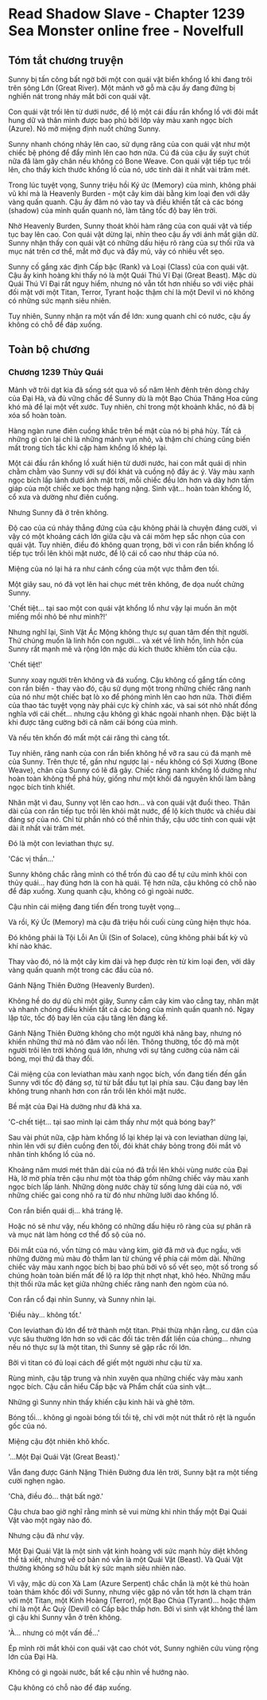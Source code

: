 # Read Shadow Slave - Chapter 1239 Sea Monster online free - Novelfull

## Tóm tắt chương truyện

Sunny bị tấn công bất ngờ bởi một con quái vật biển khổng lồ khi đang trôi trên sông Lớn (Great River). Một mảnh vỡ gỗ mà cậu ấy đang đứng bị nghiền nát trong nháy mắt bởi con quái vật.

Con quái vật trồi lên từ dưới nước, để lộ một cái đầu rắn khổng lồ với đôi mắt hung dữ và thân mình được bao phủ bởi lớp vảy màu xanh ngọc bích (Azure). Nó mở miệng định nuốt chửng Sunny.

Sunny nhanh chóng nhảy lên cao, sử dụng răng của con quái vật như một chiếc bệ phóng để đẩy mình lên cao hơn nữa. Cú đá của cậu ấy suýt chút nữa đã làm gãy chân nếu không có Bone Weave. Con quái vật tiếp tục trồi lên, cho thấy kích thước khổng lồ của nó, ước tính dài ít nhất vài trăm mét.

Trong lúc tuyệt vọng, Sunny triệu hồi Ký ức (Memory) của mình, không phải vũ khí mà là Heavenly Burden - một cây kim dài bằng kim loại đen với dây vàng quấn quanh. Cậu ấy đâm nó vào tay và điều khiển tất cả các bóng (shadow) của mình quấn quanh nó, làm tăng tốc độ bay lên trời.

Nhờ Heavenly Burden, Sunny thoát khỏi hàm răng của con quái vật và tiếp tục bay lên cao. Con quái vật dừng lại, nhìn theo cậu ấy với ánh mắt giận dữ. Sunny nhận thấy con quái vật có những dấu hiệu rõ ràng của sự thối rữa và mục nát trên cơ thể, mắt mờ đục và đầy mủ, vảy có nhiều vết sẹo.

Sunny cố gắng xác định Cấp bậc (Rank) và Loại (Class) của con quái vật. Cậu ấy kinh hoàng khi thấy nó là một Quái Thú Vĩ Đại (Great Beast). Mặc dù Quái Thú Vĩ Đại rất nguy hiểm, nhưng nó vẫn tốt hơn nhiều so với việc phải đối mặt với một Titan, Terror, Tyrant hoặc thậm chí là một Devil vì nó không có những sức mạnh siêu nhiên.

Tuy nhiên, Sunny nhận ra một vấn đề lớn: xung quanh chỉ có nước, cậu ấy không có chỗ để đáp xuống.

## Toàn bộ chương

### Chương 1239 Thủy Quái

Mảnh vỡ trôi dạt kia đã sống sót qua vô số năm lênh đênh trên dòng chảy của Đại Hà, và đủ vững chắc để Sunny dù là một Bạo Chúa Thăng Hoa cũng khó mà để lại một vết xước. Tuy nhiên, chỉ trong một khoảnh khắc, nó đã bị xóa sổ hoàn toàn.

Hàng ngàn rune điên cuồng khắc trên bề mặt của nó bị phá hủy. Tất cả những gì còn lại chỉ là những mảnh vụn nhỏ, và thậm chí chúng cũng biến mất trong tích tắc khi cặp hàm khổng lồ khép lại.

Một cái đầu rắn khổng lồ xuất hiện từ dưới nước, hai con mắt quái dị nhìn chằm chằm vào Sunny với sự đói khát và cuồng nộ đầy ác ý. Vảy màu xanh ngọc bích lấp lánh dưới ánh mặt trời, mỗi chiếc đều lớn hơn và dày hơn tấm giáp của một chiếc xe bọc thép hạng nặng. Sinh vật... hoàn toàn khổng lồ, cổ xưa và dường như điên cuồng.

Nhưng Sunny đã ở trên không.

Độ cao của cú nhảy thẳng đứng của cậu không phải là chuyện đáng cười, vì vậy có một khoảng cách lớn giữa cậu và cái mõm hẹp sắc nhọn của con quái vật. Tuy nhiên, điều đó không quan trọng, bởi vì con rắn biển khổng lồ tiếp tục trồi lên khỏi mặt nước, để lộ cái cổ cao như tháp của nó.

Miệng của nó lại há ra như cánh cổng của một vực thẳm đen tối.

Một giây sau, nó đã vọt lên hai chục mét trên không, đe dọa nuốt chửng Sunny.

'Chết tiệt... tại sao một con quái vật khổng lồ như vậy lại muốn ăn một miếng mồi nhỏ bé như mình?!'

Nhưng nghĩ lại, Sinh Vật Ác Mộng không thực sự quan tâm đến thịt người. Thứ chúng muốn là linh hồn con người... và xét về linh hồn, linh hồn của Sunny rất mạnh mẽ và rộng lớn mặc dù kích thước khiêm tốn của cậu.

'Chết tiệt!'

Sunny xoay người trên không và đá xuống. Cậu không cố gắng tấn công con rắn biển - thay vào đó, cậu sử dụng một trong những chiếc răng nanh của nó như một chiếc bạt lò xo để phóng mình lên cao hơn nữa. Thời điểm của thao tác tuyệt vọng này phải cực kỳ chính xác, và sai sót nhỏ nhất đồng nghĩa với cái chết... nhưng cậu không gì khác ngoài nhanh nhẹn. Đặc biệt là khi được tăng cường bởi cả năm cái bóng của mình.

Và nếu tên khốn đó mất một cái răng thì càng tốt.

Tuy nhiên, răng nanh của con rắn biển không hề vỡ ra sau cú đá mạnh mẽ của Sunny. Trên thực tế, gần như ngược lại - nếu không có Sợi Xương (Bone Weave), chân của Sunny có lẽ đã gãy. Chiếc răng nanh khổng lồ dường như hoàn toàn không thể phá hủy, giống như một khối đá nguyên khối làm bằng ngọc bích tinh khiết.

Nhăn mặt vì đau, Sunny vọt lên cao hơn... và con quái vật đuổi theo. Thân dài của con rắn tiếp tục trồi lên khỏi mặt nước, để lộ kích thước và chiều dài đáng sợ của nó. Chỉ từ phần nhỏ có thể nhìn thấy, cậu ước tính con quái vật dài ít nhất vài trăm mét.

Đó là một con leviathan thực sự.

'Các vị thần...'

Sunny không chắc rằng mình có thể trốn đủ cao để tự cứu mình khỏi con thủy quái... hay đúng hơn là con hà quái. Tệ hơn nữa, cậu không có chỗ nào để đáp xuống. Xung quanh cậu, không có gì ngoài nước.

Cậu nhìn cái miệng đang tiến đến trong tuyệt vọng...

Và rồi, Ký Ức (Memory) mà cậu đã triệu hồi cuối cùng cũng hiện thực hóa.

Đó không phải là Tội Lỗi An Ủi (Sin of Solace), cũng không phải bất kỳ vũ khí nào khác.

Thay vào đó, nó là một cây kim dài và hẹp được rèn từ kim loại đen, với dây vàng quấn quanh một trong các đầu của nó.

Gánh Nặng Thiên Đường (Heavenly Burden).

Không hề do dự dù chỉ một giây, Sunny cắm cây kim vào cẳng tay, nhăn mặt và nhanh chóng điều khiển tất cả các bóng của mình quấn quanh nó. Ngay lập tức, tốc độ bay lên của cậu tăng lên đáng kể.

Gánh Nặng Thiên Đường không cho một người khả năng bay, nhưng nó khiến những thứ mà nó đâm vào nổi lên. Thông thường, tốc độ mà một người trôi lên trời không quá lớn, nhưng với sự tăng cường của năm cái bóng, mọi thứ đã thay đổi.

Cái miệng của con leviathan màu xanh ngọc bích, vốn đang tiến đến gần Sunny với tốc độ đáng sợ, từ từ bắt đầu tụt lại phía sau. Cậu đang bay lên không trung nhanh hơn con rắn trồi lên khỏi mặt nước.

Bề mặt của Đại Hà dường như đã khá xa.

'C-chết tiệt... tại sao mình lại cảm thấy như một quả bóng bay?'

Sau vài phút nữa, cặp hàm khổng lồ lại khép lại và con leviathan dừng lại, nhìn lên với sự điên cuồng đen tối, đói khát cháy bỏng trong đôi mắt vô nhân tính khổng lồ của nó.

Khoảng năm mươi mét thân dài của nó đã trồi lên khỏi vùng nước của Đại Hà, lờ mờ phía trên cậu như một tòa tháp gồm những chiếc vảy màu xanh ngọc bích lấp lánh. Những dòng nước chảy từ sống lưng dài của nó, với những chiếc gai cong nhô ra từ đó như những lưỡi dao khổng lồ.

Con rắn biển quái dị... khá tráng lệ.

Hoặc nó sẽ như vậy, nếu không có những dấu hiệu rõ ràng của sự phân rã và mục nát làm hỏng cơ thể đồ sộ của nó.

Đôi mắt của nó, vốn từng có màu vàng kim, giờ đã mờ và đục ngầu, với những đường mủ màu đỏ thẫm lan từ chúng về phía cái mõm dài. Những chiếc vảy màu xanh ngọc bích bị bao phủ bởi vô số vết sẹo, một số trong số chúng hoàn toàn biến mất để lộ ra lớp thịt nhợt nhạt, khô héo. Những mẩu thịt thối rữa mắc kẹt giữa những chiếc răng nanh đen ngòm của nó.

Con rắn cổ đại nhìn Sunny, và Sunny nhìn lại.

'Điều này... không tốt.'

Con leviathan đủ lớn để trở thành một titan. Phải thừa nhận rằng, cư dân của vực sâu thường lớn hơn so với các đối tác trên đất liền của chúng... nhưng nếu nó thực sự là một titan, thì Sunny sẽ gặp rắc rối lớn.

Bởi vì titan có đủ loại cách để giết một người như cậu từ xa.

Rùng mình, cậu tập trung và nhìn xuyên qua những chiếc vảy màu xanh ngọc bích. Cậu cần hiểu Cấp bậc và Phẩm chất của sinh vật...

Những gì Sunny nhìn thấy khiến cậu kinh hãi và ghê tởm.

Bóng tối... không gì ngoài bóng tối tồi tệ, chỉ với một nút thắt rõ rệt là nguồn gốc của nó.

Miệng cậu đột nhiên khô khốc.

'...Một Đại Quái Vật (Great Beast).'

Vẫn đang được Gánh Nặng Thiên Đường đưa lên trời, Sunny bật ra một tiếng cười nghẹn ngào.

'Chà, điều đó... thật bất ngờ.'

Cậu chưa bao giờ nghĩ rằng mình sẽ vui mừng khi nhìn thấy một Đại Quái Vật vào một ngày nào đó.

Nhưng cậu đã như vậy.

Một Đại Quái Vật là một sinh vật kinh hoàng với sức mạnh hủy diệt không thể tả xiết, nhưng về cơ bản nó vẫn là một Quái Vật (Beast). Và Quái Vật thường không sở hữu bất kỳ sức mạnh siêu nhiên nào.

Vì vậy, mặc dù con Xà Lam (Azure Serpent) chắc chắn là một kẻ thù hoàn toàn thảm khốc đối với Sunny, nhưng việc gặp nó vẫn tốt hơn là chạm trán với một Titan, một Kinh Hoàng (Terror), một Bạo Chúa (Tyrant)... hoặc thậm chí là một Ác Quỷ (Devil) có Cấp bậc thấp hơn. Bởi vì sinh vật không thể làm gì cậu khi Sunny vẫn ở trên không.

'À... nhưng có một vấn đề...'

Ép mình rời mắt khỏi con quái vật cao chót vót, Sunny nghiên cứu vùng rộng lớn của Đại Hà.

Không có gì ngoài nước, bất kể cậu nhìn về hướng nào.

Cậu không có chỗ nào để đáp xuống.